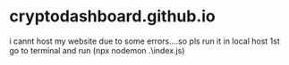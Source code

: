 # cryptodashboard.github.io
i cannt host my website due to some errors....so pls run it in local host
1st go to terminal and run  (npx nodemon .\index.js)

